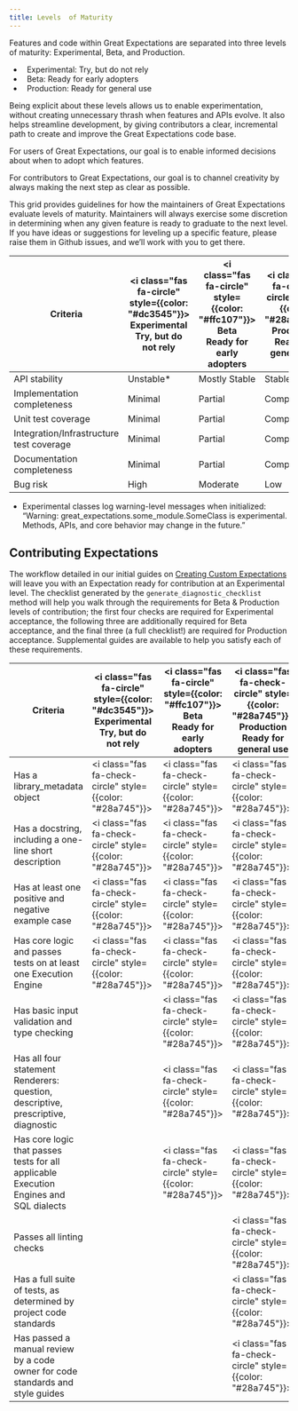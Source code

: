 ```yaml
---
title: Levels  of Maturity
---
```


Features and code within Great Expectations are separated into three levels of maturity: Experimental, Beta, and Production.

<link rel="stylesheet" href="https://cdnjs.cloudflare.com/ajax/libs/font-awesome/6.0.0-beta3/css/all.min.css" crossorigin="anonymous" referrerpolicy="no-referrer" />
<div>
    <ul style={{
        "list-style-type": "none"
    }}>
        <li><i class="fas fa-circle" style={{color: "#dc3545"}}></i> &nbsp; Experimental: Try, but do not rely</li>
        <li><i class="fas fa-circle" style={{color: "#ffc107"}}></i> &nbsp; Beta: Ready for early adopters</li>
        <li><i class="fas fa-check-circle" style={{color: "#28a745"}}></i> &nbsp; Production: Ready for general use</li>
    </ul>
</div>

Being explicit about these levels allows us to enable experimentation, without creating unnecessary thrash when features and APIs evolve. It also helps streamline development, by giving contributors a clear, incremental path to create and improve the Great Expectations code base.

For users of Great Expectations, our goal is to enable informed decisions about when to adopt which features.

For contributors to Great Expectations, our goal is to channel creativity by always making the next step as clear as possible.

This grid provides guidelines for how the maintainers of Great Expectations evaluate levels of maturity. Maintainers will always exercise some discretion in determining when any given feature is ready to graduate to the next level. If you have ideas or suggestions for leveling up a specific feature, please raise them in Github issues, and we’ll work with you to get there.


| Criteria                                 | <i class="fas fa-circle" style={{color: "#dc3545"}}></i> Experimental <br/>Try, but do not rely | <i class="fas fa-circle" style={{color: "#ffc107"}}></i> Beta <br/>Ready for early adopters | <i class="fas fa-check-circle" style={{color: "#28a745"}}></i> Production <br/>Ready for general use |
|------------------------------------------|--------------------------------------|----------------------------------|-------------------------------------|
| API stability                            | Unstable*                            | Mostly Stable                    | Stable                              |
| Implementation completeness              | Minimal                              | Partial                          | Complete                            |
| Unit test coverage                       | Minimal                              | Partial                          | Complete                            |
| Integration/Infrastructure test coverage | Minimal                              | Partial                          | Complete                            |
| Documentation completeness               | Minimal                              | Partial                          | Complete                            |
| Bug risk                                 | High                                 | Moderate                         | Low                                 |


* Experimental classes log warning-level messages when initialized: “Warning: great_expectations.some_module.SomeClass is experimental. Methods, APIs, and core behavior may change in the future.”


## Contributing Expectations

The workflow detailed in our initial guides on [Creating Custom Expectations](/docs/guides/expectations/creating_custom_expectations/overview) will leave you with an Expectation ready for contribution at an Experimental level. The checklist generated by the `generate_diagnostic_checklist` method will help you walk through the requirements for Beta & Production levels of contribution;
the first four checks are required for Experimental acceptance, the following three are additionally required for Beta acceptance, and the final three (a full checklist!) are required for Production acceptance. Supplemental guides are available to help you satisfy each of these requirements.

| Criteria                                 | <i class="fas fa-circle" style={{color: "#dc3545"}}></i> Experimental <br/>Try, but do not rely | <i class="fas fa-circle" style={{color: "#ffc107"}}></i> Beta <br/>Ready for early adopters | <i class="fas fa-check-circle" style={{color: "#28a745"}}></i> Production <br/>Ready for general use |
|------------------------------------------|--------------------------------------|----------------------------------|-------------------------------------|
| Has a library_metadata object            |<i class="fas fa-check-circle" style={{color: "#28a745"}}></i>|<i class="fas fa-check-circle" style={{color: "#28a745"}}></i>|<i class="fas fa-check-circle" style={{color: "#28a745"}}></i>|
| Has a docstring, including a one-line short description|<i class="fas fa-check-circle" style={{color: "#28a745"}}></i>|<i class="fas fa-check-circle" style={{color: "#28a745"}}></i>|<i class="fas fa-check-circle" style={{color: "#28a745"}}></i>|
| Has at least one positive and negative example case|<i class="fas fa-check-circle" style={{color: "#28a745"}}></i>|<i class="fas fa-check-circle" style={{color: "#28a745"}}></i>|<i class="fas fa-check-circle" style={{color: "#28a745"}}></i>|
| Has core logic and passes tests on at least one Execution Engine |<i class="fas fa-check-circle" style={{color: "#28a745"}}></i>|<i class="fas fa-check-circle" style={{color: "#28a745"}}></i>|<i class="fas fa-check-circle" style={{color: "#28a745"}}></i>|
| Has basic input validation and type checking | |<i class="fas fa-check-circle" style={{color: "#28a745"}}></i>|<i class="fas fa-check-circle" style={{color: "#28a745"}}></i>|
| Has all four statement Renderers: question, descriptive, prescriptive, diagnostic | |<i class="fas fa-check-circle" style={{color: "#28a745"}}></i>|<i class="fas fa-check-circle" style={{color: "#28a745"}}></i>|
| Has core logic that passes tests for all applicable Execution Engines and SQL dialects | |<i class="fas fa-check-circle" style={{color: "#28a745"}}></i>|<i class="fas fa-check-circle" style={{color: "#28a745"}}></i>|
| Passes all linting checks | | |<i class="fas fa-check-circle" style={{color: "#28a745"}}></i>|
| Has a full suite of tests, as determined by project code standards | | |<i class="fas fa-check-circle" style={{color: "#28a745"}}></i>|
| Has passed a manual review by a code owner for code standards and style guides | | |<i class="fas fa-check-circle" style={{color: "#28a745"}}></i>|
